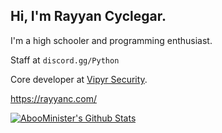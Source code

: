 ## Hi, I'm Rayyan Cyclegar.

I'm a high schooler and programming enthusiast.

Staff at `discord.gg/Python`

Core developer at [Vipyr Security](https://github.com/vipyrsec).

https://rayyanc.com/

[![AbooMinister's Github Stats](https://github-readme-stats.vercel.app/api?username=AbooMinister25&theme=material-palenight&show_icons=true)](https://github.com/anuraghazra/github-readme-stats) 

